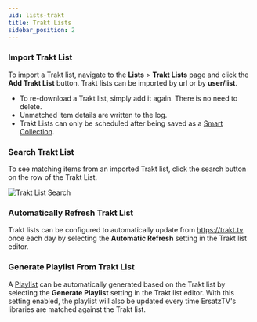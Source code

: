 ```yaml
---
uid: lists-trakt
title: Trakt Lists
sidebar_position: 2
---
```


### Import Trakt List

To import a Trakt list, navigate to the **Lists** > **Trakt Lists** page and click the **Add Trakt List** button.  Trakt lists can be imported by url or by **user/list**.

- To re-download a Trakt list, simply add it again. There is no need to delete.
- Unmatched item details are written to the log.
- Trakt Lists can only be scheduled after being saved as a [Smart Collection](/docs/collections/smart).

### Search Trakt List

To see matching items from an imported Trakt list, click the search button on the row of the Trakt List.

![Trakt List Search](/images/docs/trakt-list-search.png)

### Automatically Refresh Trakt List

Trakt lists can be configured to automatically update from https://trakt.tv once each day by selecting the **Automatic Refresh** setting in the Trakt list editor.

### Generate Playlist From Trakt List

A [Playlist](/docs/lists/playlist) can be automatically generated based on the Trakt list by selecting the **Generate Playlist** setting in the Trakt list editor. With this setting enabled, the playlist will also be updated every time ErsatzTV's libraries are matched against the Trakt list.
